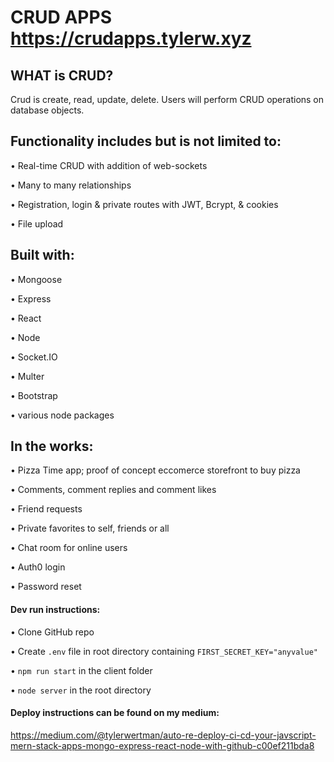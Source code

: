 # CRUD APPS https://crudapps.tylerw.xyz

## WHAT is CRUD?
Crud is create, read, update, delete. Users will perform CRUD operations on database objects. 

## Functionality includes but is not limited to:
• Real-time CRUD with addition of web-sockets

• Many to many relationships

• Registration, login & private routes with JWT, Bcrypt, & cookies

• File upload

## Built with:
• Mongoose

• Express

• React

• Node

• Socket.IO

• Multer

• Bootstrap

• various node packages

## In the works:
• Pizza Time app; proof of concept eccomerce storefront to buy pizza

• Comments, comment replies and comment likes

• Friend requests

• Private favorites to self, friends or all

• Chat room for online users

• Auth0 login

• Password reset



#### Dev run instructions:
• Clone GitHub repo

• Create `.env` file in root directory containing `FIRST_SECRET_KEY="anyvalue"`

• `npm run start` in the client folder

• `node server` in the root directory

#### Deploy instructions can be found on my medium:
https://medium.com/@tylerwertman/auto-re-deploy-ci-cd-your-javscript-mern-stack-apps-mongo-express-react-node-with-github-c00ef211bda8
